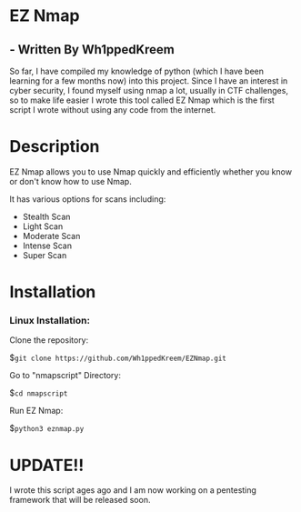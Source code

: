 # EZ Nmap
## - Written By Wh1ppedKreem
So far, I have compiled my knowledge of python (which I have been learning for a few months now) into this project. Since I have an interest in cyber security, I found myself using nmap a lot, usually in CTF challenges, so to make life easier I wrote this tool called EZ Nmap which is the first script I wrote without using any code from the internet.

# Description

EZ Nmap allows you to use Nmap quickly and efficiently whether you know or don't know how to use Nmap.

It has various options for scans including:

- Stealth Scan
- Light Scan
- Moderate Scan
- Intense Scan
- Super Scan

# Installation

### Linux Installation:
Clone the repository:

$```git clone https://github.com/Wh1ppedKreem/EZNmap.git```

Go to "nmapscript" Directory:

$```cd nmapscript```

Run EZ Nmap:

$```python3 eznmap.py```

# UPDATE!!
I wrote this script ages ago and I am now working on a pentesting framework that will be released soon.
